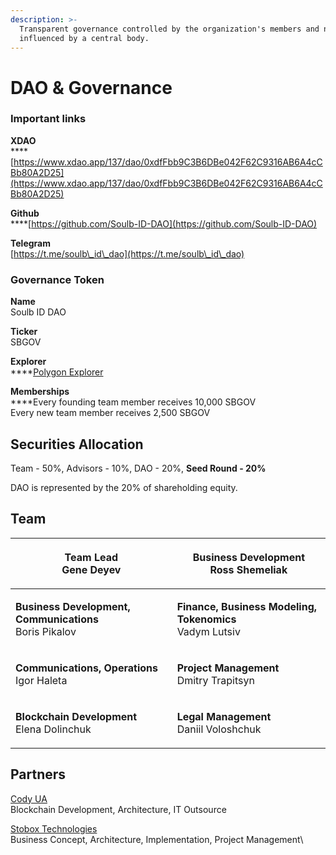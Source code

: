 ```yaml
---
description: >-
  Transparent governance controlled by the organization's members and not
  influenced by a central body.
---
```


# DAO & Governance

### Important links

**XDAO**\
****[https://www.xdao.app/137/dao/0xdfFbb9C3B6DBe042F62C9316AB6A4cCBb80A2D25](https://www.xdao.app/137/dao/0xdfFbb9C3B6DBe042F62C9316AB6A4cCBb80A2D25)

**Github**\
****[https://github.com/Soulb-ID-DAO](https://github.com/Soulb-ID-DAO)

**Telegram**\
[https://t.me/soulb\_id\_dao](https://t.me/soulb\_id\_dao)

### Governance Token

**Name**\
Soulb ID DAO

**Ticker**\
SBGOV

**Explorer**\
****[Polygon Explorer](https://polygonscan.com/token/0xdffbb9c3b6dbe042f62c9316ab6a4ccbb80a2d25)

**Memberships**\
****Every founding team member receives 10,000 SBGOV\
Every new team member receives 2,500 SBGOV&#x20;

## **Securities Allocation**

Team - 50%, Advisors - 10%, DAO - 20%, **Seed Round - 20%**

DAO is represented by the 20% of shareholding equity.

## **Team**

| <p><strong>Team Lead</strong><br><strong></strong>Gene Deyev</p>                               | <p><strong>Business Development</strong><br><strong></strong>Ross Shemeliak</p>                 |
| ---------------------------------------------------------------------------------------------- | ----------------------------------------------------------------------------------------------- |
| <p><strong>Business Development, Communications</strong><br><strong></strong>Boris Pikalov</p> | <p><strong>Finance, Business Modeling, Tokenomics</strong><br><strong></strong>Vadym Lutsiv</p> |
| <p><strong>Communications, Operations</strong><br><strong></strong>Igor Haleta</p>             | <p><strong>Project Management</strong><br><strong></strong>Dmitry Trapitsyn</p>                 |
| <p><strong>Blockchain Development</strong><br><strong></strong>Elena Dolinchuk</p>             | <p><strong>Legal Management</strong><br>Daniil Voloshchuk</p>                                   |

## Partners

[Cody UA](https://codyua.com/)\
Blockchain Development, Architecture, IT Outsource

[Stobox Technologies](https://www.stobox.io)\
Business Concept, Architecture, Implementation, Project Management\
